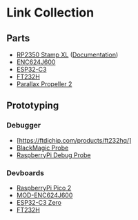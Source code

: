 # Link Collection

## Parts

- [RP2350 Stamp XL](https://www.lectronz.com/products/rp2350-stamp-xl) ([Documentation](https://www.solder.party/docs/rp2350-stamp-xl/))
- [ENC624J600](https://www.microchip.com/en-us/product/enc624j600)
- [ESP32-C3](https://www.espressif.com/en/products/socs/esp32-c3)
- [FT232H](https://ftdichip.com/products/ft232hq/)
- [Parallax Propeller 2](https://www.parallax.com/propeller-2/)

## Prototyping

### Debugger

- [https://ftdichip.com/products/ft232hq/]
- [BlackMagic Probe](https://github.com/koendv/blackmagic-firmware/blob/master/INSTALL.md)
- [RaspberryPi Debug Probe](https://www.raspberrypi.com/products/debug-probe/)

### Devboards

- [RaspberryPi Pico 2](https://www.raspberrypi.com/products/raspberry-pi-pico-2/)
- [MOD-ENC624J600](https://www.olimex.com/Products/Modules/Ethernet/MOD-ENC624J600/)
- [ESP32-C3 Zero](https://www.waveshare.com/esp32-c3-zero.htm)
- [FT232H](https://www.adafruit.com/product/2264)
